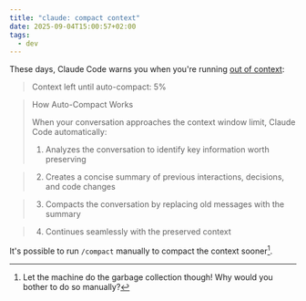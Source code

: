 ```yaml
---
title: "claude: compact context"
date: 2025-09-04T15:00:57+02:00
tags:
  - dev
---
```


These days, Claude Code warns you when you're running [out of
context](https://claudelog.com/faqs/what-is-claude-code-auto-compact/):

> Context left until auto-compact: 5%

> How Auto-Compact Works
>
> When your conversation approaches the context window limit, Claude Code
automatically:
>
> 1. Analyzes the conversation to identify key information worth preserving

> 2. Creates a concise summary of previous interactions, decisions, and code
>    changes

> 3. Compacts the conversation by replacing old messages with the summary

> 4. Continues seamlessly with the preserved context

It's possible to run `/compact` manually to compact the context sooner[^1].

[^1]: Let the machine do the garbage collection though! Why would you bother to
    do so manually?
